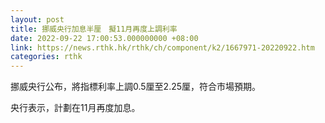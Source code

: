 ```yaml
---
layout: post
title: 挪威央行加息半厘　擬11月再度上調利率
date: 2022-09-22 17:00:53.000000000 +08:00
link: https://news.rthk.hk/rthk/ch/component/k2/1667971-20220922.htm
categories: rthk
---
```


挪威央行公布，將指標利率上調0.5厘至2.25厘，符合市場預期。

央行表示，計劃在11月再度加息。
